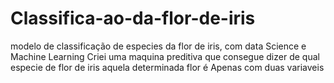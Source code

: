 # Classifica-ao-da-flor-de-iris
modelo de classificação de especies da flor de iris, com data Science e Machine Learning 
Criei uma maquina preditiva que consegue dizer de qual especie de flor de iris aquela determinada flor é 
Apenas com duas variaveis 

